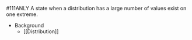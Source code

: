 #111ANLY 
A state when a distribution has a large number of values exist on one extreme.

* Background
	* [[Distribution]]